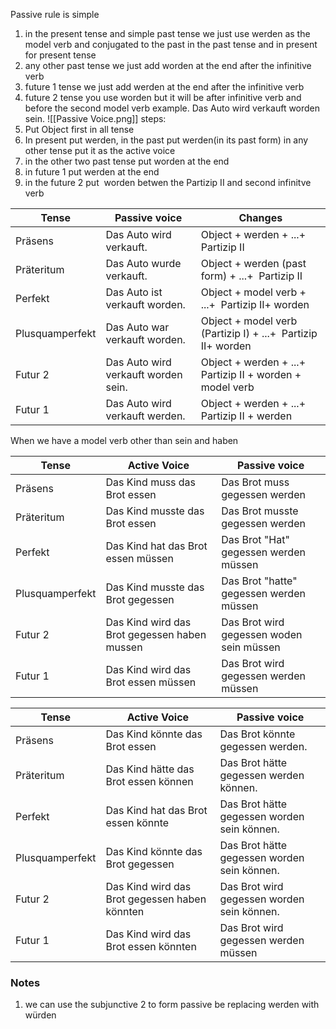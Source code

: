 Passive rule is simple 
1. in the present tense and simple past tense we just use werden as the model verb and conjugated to the past in the past tense and in present for present tense
2. any other past tense we just add worden at the end after the infinitive verb
3. future 1 tense we just add werden at the end after the infinitive verb
4. future 2 tense  you use worden but it will be after infinitive verb and before the second model verb example. Das Auto wird verkauft worden sein.
![[Passive Voice.png]]
 steps:
 1. Put Object first in all tense                                                            
 2. In present put werden, in the past put werden(in its past form) in any other tense put it as the active voice 
 3. in the other two past tense put worden at the end                                      
 4. in future 1 put werden at the end                                                      
 5. in the future 2 put  worden betwen the Partizip II and second infinitve verb    

| Tense           | Passive voice                       | Changes                                                      |
| --------------- | ----------------------------------- | ------------------------------------------------------------ |
| Präsens         | Das Auto wird verkauft.             | Object + werden + ...+  Partizip II                          |
| Präteritum      | Das Auto wurde verkauft.            | Object + werden (past form) + ...+  Partizip II              |
| Perfekt         | Das Auto ist verkauft worden.       | Object + model verb + ...+  Partizip II+ worden              |
| Plusquamperfekt | Das Auto war verkauft worden.       | Object + model verb (Partizip I) + ...+  Partizip II+ worden |
| Futur 2         | Das Auto wird verkauft worden sein. | Object + werden + ...+  Partizip II + worden + model verb    |
| Futur 1         | Das Auto wird verkauft werden.      | Object + werden + ...+  Partizip II + werden                 |
When we have a model verb other than sein and haben

| Tense           | Active Voice                                 | Passive voice                            |
| --------------- | -------------------------------------------- | ---------------------------------------- |
| Präsens         | Das Kind muss das Brot essen                 | Das Brot muss gegessen werden            |
| Präteritum      | Das Kind musste das Brot essen               | Das Brot musste gegessen werden          |
| Perfekt         | Das Kind hat das Brot essen müssen           | Das Brot "Hat" gegessen werden müssen    |
| Plusquamperfekt | Das Kind musste das Brot gegessen            | Das Brot "hatte" gegessen werden müssen  |
| Futur 2         | Das Kind wird das Brot gegessen haben mussen | Das Brot wird gegessen woden sein müssen |
| Futur 1         | Das Kind wird das Brot essen müssen          | Das Brot wird gegessen werden müssen     |

| Tense           | Active Voice                                  | Passive voice                               |
| --------------- | --------------------------------------------- | ------------------------------------------- |
| Präsens         | Das Kind könnte das Brot essen                | Das Brot könnte gegessen werden.            |
| Präteritum      | Das Kind hätte das Brot essen können          | Das Brot hätte gegessen werden können.      |
| Perfekt         | Das Kind hat das Brot essen könnte            | Das Brot hätte gegessen worden sein können. |
| Plusquamperfekt | Das Kind könnte das Brot gegessen             | Das Brot hätte gegessen worden sein können. |
| Futur 2         | Das Kind wird das Brot gegessen haben könnten | Das Brot wird gegessen worden sein können.  |
| Futur 1         | Das Kind wird das Brot essen könnten          | Das Brot wird gegessen werden müssen        |
### Notes
1. we can use the subjunctive 2 to form passive be replacing werden with würden
